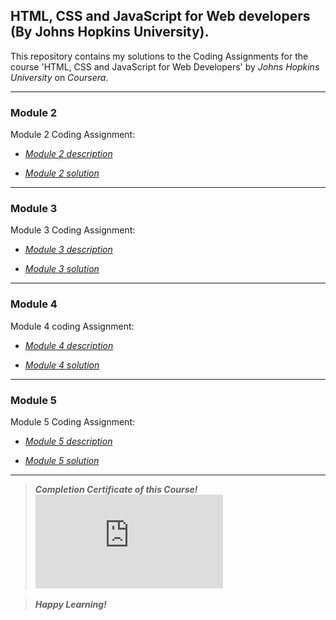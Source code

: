 ## HTML, CSS and JavaScript for Web developers (By Johns Hopkins University).
This repository contains my solutions to the Coding Assignments for the course 'HTML, CSS and JavaScript for Web Developers' by *Johns Hopkins University* on *Coursera*.

___
### Module 2

Module 2 Coding Assignment:

- [*Module 2 description*](https://github.com/jhu-ep-coursera/fullstack-course4/blob/master/assignments/assignment2/Assignment-2.md)

- [*Module 2 solution*](https://nikhilsadawarti.github.io/Coursera-course/Module2-solution/)

___
### Module 3

Module 3 Coding Assignment:

- [*Module 3 description*](https://github.com/jhu-ep-coursera/fullstack-course4/blob/master/assignments/assignment3/Assignment-3.md)

- [*Module 3 solution*](https://nikhilsadawarti.github.io/Coursera-course/Module3-solution/)

___
### Module 4

Module 4 coding Assignment:

- [*Module 4 description*](https://github.com/jhu-ep-coursera/fullstack-course4/blob/master/assignments/assignment4/Assignment-4.md)

- [*Module 4 solution*](https://nikhilsadawarti.github.io/Coursera-course/Module4-solution/)

___
### Module 5

Module 5 Coding Assignment:

- [*Module 5 description*](https://github.com/jhu-ep-coursera/fullstack-course4/blob/master/assignments/assignment5/Assignment-5.md)

- [*Module 5 solution*](https://nikhilsadawarti.github.io/Coursera-course/Module5-solution/)

___
>_**Completion Certificate of this Course!**_
![Completion Certificate](https://github.com/nikhilsadawarti/Coursera-course/blob/gh-pages/Coursera%20MGX3G2QUZLKM.pdf)





>_**Happy Learning!**_



